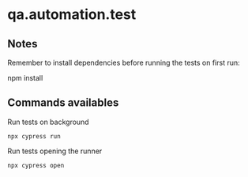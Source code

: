 # qa.automation.test

## Notes

Remember to install dependencies before running the tests on first run:

npm install

## Commands availables

Run tests on background
```
npx cypress run
```

Run tests opening the runner
```
npx cypress open
```